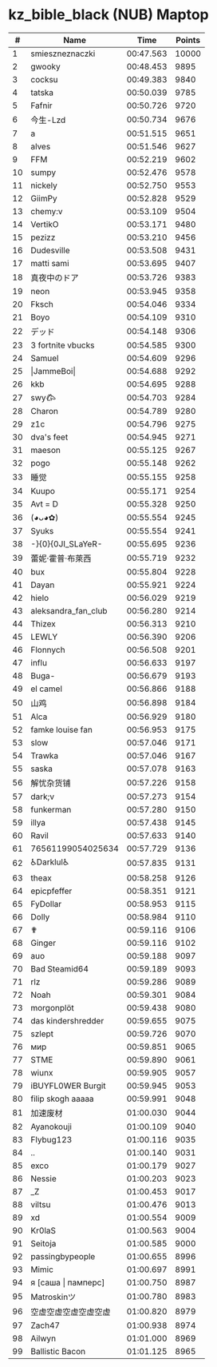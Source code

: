 # kz_bible_black (NUB) Maptop

|  # | Name | Time | Points |
|-------------- | -------------- | -------------- | -------------- | 
| 1 | smieszneznaczki | 00:47.563 | 10000 | 
| 2 | gwooky | 00:48.453 | 9895 | 
| 3 | cocksu | 00:49.383 | 9840 | 
| 4 | tatska | 00:50.039 | 9785 | 
| 5 | Fafnir | 00:50.726 | 9720 | 
| 6 | 今生-Lzd | 00:50.734 | 9676 | 
| 7 | a | 00:51.515 | 9651 | 
| 8 | alves | 00:51.546 | 9627 | 
| 9 | FFM | 00:52.219 | 9602 | 
| 10 | sumpy | 00:52.476 | 9578 | 
| 11 | nickely | 00:52.750 | 9553 | 
| 12 | GiimPy | 00:52.828 | 9529 | 
| 13 | chemy:v | 00:53.109 | 9504 | 
| 14 | VertikO | 00:53.171 | 9480 | 
| 15 | pezizz | 00:53.210 | 9456 | 
| 16 | Dudesville | 00:53.508 | 9431 | 
| 17 | matti sami | 00:53.695 | 9407 | 
| 18 | 真夜中のドア | 00:53.726 | 9383 | 
| 19 | neon | 00:53.945 | 9358 | 
| 20 | Fksch | 00:54.046 | 9334 | 
| 21 | Boyo | 00:54.109 | 9310 | 
| 22 | デッド | 00:54.148 | 9306 | 
| 23 | 3 fortnite vbucks | 00:54.585 | 9300 | 
| 24 | Samuel | 00:54.609 | 9296 | 
| 25 | \|JammeBoi\| | 00:54.688 | 9292 | 
| 26 | kkb | 00:54.695 | 9288 | 
| 27 | swy𐂃 | 00:54.703 | 9284 | 
| 28 | Charon | 00:54.789 | 9280 | 
| 29 | z1c | 00:54.796 | 9275 | 
| 30 | dva's feet | 00:54.945 | 9271 | 
| 31 | maeson | 00:55.125 | 9267 | 
| 32 | pogo | 00:55.148 | 9262 | 
| 33 | 睡觉 | 00:55.155 | 9258 | 
| 34 | Kuupo | 00:55.171 | 9254 | 
| 35 | Avt = D | 00:55.328 | 9250 | 
| 36 | (◕ᴗ◕✿) | 00:55.554 | 9245 | 
| 37 | Syuks | 00:55.554 | 9241 | 
| 38 | -}{0}{0JI_SLaYeR- | 00:55.695 | 9236 | 
| 39 | 蕾妮·霍普·布萊西 | 00:55.719 | 9232 | 
| 40 | bux | 00:55.804 | 9228 | 
| 41 | Dayan | 00:55.921 | 9224 | 
| 42 | hielo | 00:56.029 | 9219 | 
| 43 | aleksandra_fan_club | 00:56.280 | 9214 | 
| 44 | Thizex | 00:56.313 | 9210 | 
| 45 | LEWLY | 00:56.390 | 9206 | 
| 46 | Flonnych | 00:56.508 | 9201 | 
| 47 | influ | 00:56.633 | 9197 | 
| 48 | Buga- | 00:56.679 | 9193 | 
| 49 | el camel | 00:56.866 | 9188 | 
| 50 | 山鸡 | 00:56.898 | 9184 | 
| 51 | Alca | 00:56.929 | 9180 | 
| 52 | famke louise fan | 00:56.953 | 9175 | 
| 53 | slow | 00:57.046 | 9171 | 
| 54 | Trawka | 00:57.046 | 9167 | 
| 55 | saska | 00:57.078 | 9163 | 
| 56 | 解忧杂货铺 | 00:57.226 | 9158 | 
| 57 | dark;v | 00:57.273 | 9154 | 
| 58 | funkerman | 00:57.280 | 9150 | 
| 59 | illya | 00:57.438 | 9145 | 
| 60 | Ravil | 00:57.633 | 9140 | 
| 61 | 76561199054025634 | 00:57.729 | 9136 | 
| 62 | ♿Darklul♿ | 00:57.835 | 9131 | 
| 63 | theax | 00:58.258 | 9126 | 
| 64 | epicpfeffer | 00:58.351 | 9121 | 
| 65 | FyDollar | 00:58.953 | 9115 | 
| 66 | Dolly | 00:58.984 | 9110 | 
| 67 | ✟ | 00:59.116 | 9106 | 
| 68 | Ginger | 00:59.116 | 9102 | 
| 69 | auo | 00:59.188 | 9097 | 
| 70 | Bad Steamid64 | 00:59.189 | 9093 | 
| 71 | rlz | 00:59.286 | 9089 | 
| 72 | Noah | 00:59.301 | 9084 | 
| 73 | morgonplöt | 00:59.438 | 9080 | 
| 74 | das kindershredder | 00:59.655 | 9075 | 
| 75 | szlept | 00:59.726 | 9070 | 
| 76 | мир | 00:59.851 | 9065 | 
| 77 | STME | 00:59.890 | 9061 | 
| 78 | wiunx | 00:59.905 | 9057 | 
| 79 | iBUYFL0WER Burgit | 00:59.945 | 9053 | 
| 80 | filip skogh aaaaa | 00:59.991 | 9048 | 
| 81 | 加速废材 | 01:00.030 | 9044 | 
| 82 | Ayanokouji | 01:00.109 | 9040 | 
| 83 | Flybug123 | 01:00.116 | 9035 | 
| 84 | .. | 01:00.140 | 9031 | 
| 85 | exco | 01:00.179 | 9027 | 
| 86 | Nessie | 01:00.203 | 9023 | 
| 87 | _Z | 01:00.453 | 9017 | 
| 88 | viltsu | 01:00.476 | 9013 | 
| 89 | xd | 01:00.554 | 9009 | 
| 90 | Kr0laS | 01:00.563 | 9004 | 
| 91 | Seitoja | 01:00.585 | 9000 | 
| 92 | passingbypeople | 01:00.655 | 8996 | 
| 93 | Mimic | 01:00.697 | 8991 | 
| 94 | я [саша \| памперс] | 01:00.750 | 8987 | 
| 95 | Matroskinツ | 01:00.780 | 8983 | 
| 96 | 空虚空虚空虚空虚空虚 | 01:00.820 | 8979 | 
| 97 | Zach47 | 01:00.938 | 8974 | 
| 98 | Ailwyn | 01:01.000 | 8969 | 
| 99 | Ballistic Bacon | 01:01.125 | 8965 | 


